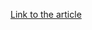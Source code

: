 [Link to the article](https://symantec-enterprise-blogs.security.com/threat-intelligence/telecoms-espionage-asia)
